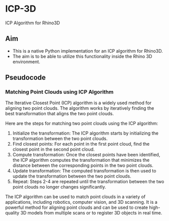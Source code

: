 # ICP-3D
ICP Algorithm for Rhino3D

## Aim
- This is a native Python implementation for an ICP algorithm for Rhino3D.
- The aim is to be able to utilize this functionality inside the Rhino 3D environment.


## Pseudocode 

### Matching Point Clouds using ICP Algorithm

The Iterative Closest Point (ICP) algorithm is a widely used method for aligning two point clouds. The algorithm works by iteratively finding the best transformation that aligns the two point clouds.

Here are the steps for matching two point clouds using the ICP algorithm:

1. Initialize the transformation: The ICP algorithm starts by initializing the transformation between the two point clouds.
2. Find closest points: For each point in the first point cloud, find the closest point in the second point cloud.
3. Compute transformation: Once the closest points have been identified, the ICP algorithm computes the transformation that minimizes the distance between the corresponding points in the two point clouds.
4. Update transformation: The computed transformation is then used to update the transformation between the two point clouds.
5. Repeat: Steps 2-4 are repeated until the transformation between the two point clouds no longer changes significantly.

The ICP algorithm can be used to match point clouds in a variety of applications, including robotics, computer vision, and 3D scanning. It is a powerful method for aligning point clouds and can be used to create high-quality 3D models from multiple scans or to register 3D objects in real time.
